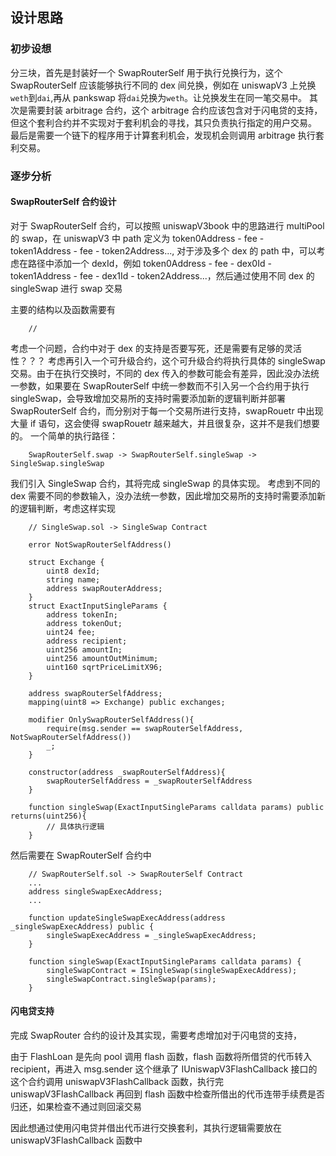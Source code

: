 ## 设计思路

### 初步设想

分三块，首先是封装好一个 SwapRouterSelf 用于执行兑换行为，这个 SwapRouterSelf 应该能够执行不同的 dex 间兑换，例如在 uniswapV3 上兑换`weth`到`dai`,再从 pankswap 将`dai`兑换为`weth`。让兑换发生在同一笔交易中。
其次是需要封装 arbitrage 合约，这个 arbitrage 合约应该包含对于闪电贷的支持，但这个套利合约并不实现对于套利机会的寻找，其只负责执行指定的用户交易。
最后是需要一个链下的程序用于计算套利机会，发现机会则调用 arbitrage 执行套利交易。

### 逐步分析

#### SwapRouterSelf 合约设计

对于 SwapRouterSelf 合约，可以按照 uniswapV3book 中的思路进行 multiPool 的 swap，在 uniswapV3 中 path 定义为 token0Address - fee - token1Address - fee - token2Address..., 对于涉及多个 dex 的 path 中，可以考虑在路径中添加一个 dexId，例如 token0Address - fee - dex0Id - token1Address - fee - dex1Id - token2Address...，然后通过使用不同 dex 的 singleSwap 进行 swap 交易

主要的结构以及函数需要有

```solidity
    //
```

考虑一个问题，合约中对于 dex 的支持是否要写死，还是需要有足够的灵活性？？？
考虑再引入一个可升级合约，这个可升级合约将执行具体的 singleSwap 交易。由于在执行交换时，不同的 dex 传入的参数可能会有差异，因此没办法统一参数，如果要在 SwapRouterSelf 中统一参数而不引入另一个合约用于执行 singleSwap，会导致增加交易所的支持时需要添加新的逻辑判断并部署 SwapRouterSelf 合约，而分别对于每一个交易所进行支持，swapRouetr 中出现大量 if 语句，这会使得 swapRouetr 越来越大，并且很复杂，这并不是我们想要的。
一个简单的执行路径：

```
    SwapRouterSelf.swap -> SwapRouterSelf.singleSwap -> SingleSwap.singleSwap
```

我们引入 SingleSwap 合约，其将完成 singleSwap 的具体实现。
考虑到不同的 dex 需要不同的参数输入，没办法统一参数，因此增加交易所的支持时需要添加新的逻辑判断，考虑这样实现

```solidity
    // SingleSwap.sol -> SingleSwap Contract

    error NotSwapRouterSelfAddress()

    struct Exchange {
        uint8 dexId;
        string name;
        address swapRouterAddress;
    }
    struct ExactInputSingleParams {
        address tokenIn;
        address tokenOut;
        uint24 fee;
        address recipient;
        uint256 amountIn;
        uint256 amountOutMinimum;
        uint160 sqrtPriceLimitX96;
    }

    address swapRouterSelfAddress;
    mapping(uint8 => Exchange) public exchanges;

    modifier OnlySwapRouterSelfAddress(){
        require(msg.sender == swapRouterSelfAddress, NotSwapRouterSelfAddress())
        _;
    }

    constructor(address _swapRouterSelfAddress){
        swapRouterSelfAddress = _swapRouterSelfAddress
    }

    function singleSwap(ExactInputSingleParams calldata params) public returns(uint256){
        // 具体执行逻辑
    }
```

然后需要在 SwapRouterSelf 合约中

```solidity
    // SwapRouterSelf.sol -> SwapRouterSelf Contract
    ...
    address singleSwapExecAddress;
    ...

    function updateSingleSwapExecAddress(address _singleSwapExecAddress) public {
        singleSwapExecAddress = _singleSwapExecAddress;
    }

    function singleSwap(ExactInputSingleParams calldata params) {
        singleSwapContract = ISingleSwap(singleSwapExecAddress);
        singleSwapContract.singleSwap(params);
    }
```

#### 闪电贷支持

完成 SwapRouter 合约的设计及其实现，需要考虑增加对于闪电贷的支持，

由于 FlashLoan 是先向 pool 调用 flash 函数，flash 函数将所借贷的代币转入 recipient，再进入 msg.sender 这个继承了 IUniswapV3FlashCallback 接口的这个合约调用 uniswapV3FlashCallback 函数，执行完 uniswapV3FlashCallback 再回到 flash 函数中检查所借出的代币连带手续费是否归还，如果检查不通过则回滚交易

因此想通过使用闪电贷并借出代币进行交换套利，其执行逻辑需要放在 uniswapV3FlashCallback 函数中

